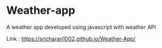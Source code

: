 # Weather-app

A weather app developed using javascript with weather API

Link : https://sricharan1002.github.io/Weather-App/


